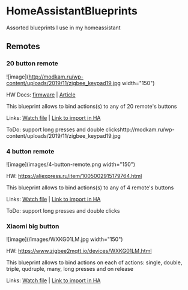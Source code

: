 # HomeAssistantBlueprints
Assorted blueprints I use in my homeassistant

## Remotes 

### 20 button remote 

![image](http://modkam.ru/wp-content/uploads/2019/11/zigbee_keypad19.jpg width="150")

HW Docs: [firmware](https://github.com/diyruz/freepad) | [Article](https://modkam.ru/2019/11/13/pult-zigbee-v2-prosto-otlomi-lishnee/)

This blueprint allows to bind actions(s) to any of 20 remote's buttons

Links: [Watch file](https://github.com/Gromina/HomeAssistantBlueprints/blob/master/remotes/20-button-zigbee.yaml) | [Link to import in HA](https://raw.githubusercontent.com/Gromina/HomeAssistantBlueprints/master/remotes/20-button-zigbee.yaml)

ToDo: support long presses and double clickshttp://modkam.ru/wp-content/uploads/2019/11/zigbee_keypad19.jpg


### 4 button remote 

![image](images/4-button-remote.png width="150")

HW: https://aliexpress.ru/item/1005002915179764.html

This blueprint allows to bind actions(s) to any of 4 remote's buttons

Links: [Watch file](https://github.com/Gromina/HomeAssistantBlueprints/blob/master/remotes/4-button-zigbee.yaml) | [Link to import in HA](https://raw.githubusercontent.com/Gromina/HomeAssistantBlueprints/master/remotes/4-button-zigbee.yaml)

ToDo: support long presses and double clicks

### Xiaomi big button

![image](/images/WXKG01LM.jpg width="150")

HW: https://www.zigbee2mqtt.io/devices/WXKG01LM.html

This blueprint allows to bind actions on each of actions: single, double, triple, qudruple, many, long presses and on release

Links: [Watch file](https://github.com/Gromina/HomeAssistantBlueprints/blob/master/remotes/xiaomi_button_WXKG01LM.yaml) | [Link to import in HA](https://raw.githubusercontent.com/Gromina/HomeAssistantBlueprints/master/remotes/xiaomi-button-WXKG01LM.yaml)
